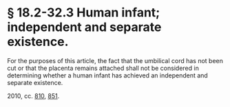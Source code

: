 # § 18.2-32.3 Human infant; independent and separate existence.

<p>For the purposes of this article, the fact that the umbilical cord has not been cut or that the placenta remains attached shall not be considered in determining whether a human infant has achieved an independent and separate existence.</p><p>2010, cc. <a href='http://lis.virginia.gov/cgi-bin/legp604.exe?101+ful+CHAP0810'>810</a>, <a href='http://lis.virginia.gov/cgi-bin/legp604.exe?101+ful+CHAP0851'>851</a>.</p>